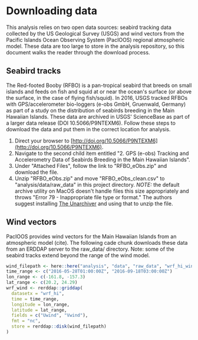 # Downloading data

This analysis relies on two open data sources: seabird tracking data collected by the US Geological Survey (USGS) and wind vectors from the Pacific Islands Ocean Observing System (PacIOOS) regional atmospheric model. These data are too large to store in the analysis repository, so this document walks the reader through the download process.

## Seabird tracks

The Red-footed Booby (RFBO) is a pan-tropical seabird that breeds on small islands and feeds on fish and squid at or near the ocean's surface (or above the surface, in the case of flying fish/squid). In 2016, USGS tracked RFBOs with GPS/accelerometer bio-loggers (e-obs GmbH, Gruenwald, Germany) as part of a study on the distribution of seabirds breeding in the Main Hawaiian Islands. These data are archived in USGS' ScienceBase as part of a larger data release (DOI 10.5066/P9NTEXM6). Follow these steps to download the data and put them in the correct location for analysis.

1. Direct your browser to [http://doi.org/10.5066/P9NTEXM6](http://doi.org/10.5066/P9NTEXM6).
2. Navigate to the second child item entitled "2. GPS (e-obs) Tracking and Accelerometry Data of Seabirds Breeding in the Main Hawaiian Islands".
3. Under "Attached Files", follow the link to "RFBO_eObs.zip" and download the file.
4. Unzip "RFBO_eObs.zip" and move "RFBO_eObs_clean.csv" to "analysis/data/raw_data" in this project directory. *NOTE:* the default archive utility on MacOS doesn't handle files this size appropriately and throws "Error 79 - Inappropriate file type or format." The authors suggest installing [The Unarchiver](https://theunarchiver.com/) and using that to unzip the file.

## Wind vectors

PacIOOS provides wind vectors for the Main Hawaiian Islands from an atmospheric model (cite). The following cade chunk downloads these data from an ERDDAP server to the raw_data/ directory. Note: some of the seabird tracks extend beyond the range of the wind model.

```r
wind_filepath <- here::here("analysis", "data", "raw_data", "wrf_hi_wind")
time_range <- c("2016-05-28T01:00:00Z", "2016-09-18T03:00:00Z")
lon_range <- c(-161.8, -157.3)
lat_range <- c(20.2, 24.29)
wrf_wind <- rerddap::griddap(
  datasetx = "wrf_hi",
  time = time_range,
  longitude = lon_range,
  latitude = lat_range,
  fields = c("Uwind", "Vwind"),
  fmt = "nc",
  store = rerddap::disk(wind_filepath)
)
```
